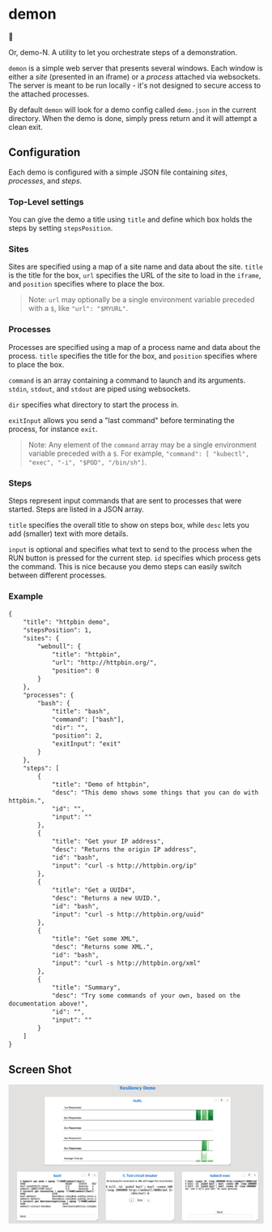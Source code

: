 # demon

👿

Or, demo-N. A utility to let you orchestrate steps of a demonstration.

`demon` is a simple web server that presents several windows. Each window is either a _site_ (presented in an iframe) or a _process_ attached via websockets. The server is meant to be run locally - it's not designed to secure access to the attached processes.

By default `demon` will look for a demo config called `demo.json` in the current directory. When the demo is done, simply press return and it will attempt a clean exit.

## Configuration

Each demo is configured with a simple JSON file containing _sites_, _processes_, and _steps_.

### Top-Level settings

You can give the demo a title using `title` and define which box holds the steps by setting `stepsPosition`.

### Sites

Sites are specified using a map of a site name and data about the site. `title` is the title for the box, `url` specifies the URL of the site to load in the `iframe`, and `position` specifies where to place the box.

> Note: `url` may optionally be a single environment variable preceded with a `$`, like `"url": "$MYURL"`.

### Processes

Processes are specified using a map of a process name and data about the process. `title` specifies the title for the box, and `position` specifies where to place the box.

`command` is an array containing a command to launch and its arguments. `stdin`, `stdout`, and `stdout` are piped using websockets.

`dir` specifies what directory to start the process in.

`exitInput` allows you send a "last command" before terminating the process, for instance `exit`.

> Note: Any element of the `command` array may be a single environment variable preceded with a `$`. For example, `"command": [ "kubectl", "exec", "-i", "$POD", "/bin/sh"]`.

### Steps

Steps represent input commands that are sent to processes that were started. Steps are listed in a JSON array.

`title` specifies the overall title to show on steps box, while `desc` lets you add (smaller) text with more details.

`input` is optional and specifies what text to send to the process when the RUN button is pressed for the current step. `id` specifies which process gets the command. This is nice because you demo steps can easily switch between different processes.

### Example

    {
        "title": "httpbin demo",
        "stepsPosition": 1,
        "sites": {
            "webnull": {
                "title": "httpbin",
                "url": "http://httpbin.org/",
                "position": 0
            }
        },
        "processes": {
            "bash": {
                "title": "bash",
                "command": ["bash"],
                "dir": "",
                "position": 2,
                "exitInput": "exit"
            }
        },
        "steps": [
            {
                "title": "Demo of httpbin",
                "desc": "This demo shows some things that you can do with httpbin.",
                "id": "",
                "input": ""
            },
            {
                "title": "Get your IP address",
                "desc": "Returns the origin IP address",
                "id": "bash",
                "input": "curl -s http://httpbin.org/ip"
            },
            {
                "title": "Get a UUID4",
                "desc": "Returns a new UUID.",
                "id": "bash",
                "input": "curl -s http://httpbin.org/uuid"
            },
            {
                "title": "Get some XML",
                "desc": "Returns some XML.",
                "id": "bash",
                "input": "curl -s http://httpbin.org/xml"
            },
            {
                "title": "Summary",
                "desc": "Try some commands of your own, based on the documentation above!",
                "id": "",
                "input": ""
            }
        ]
    }

## Screen Shot

![Screen Shot](media/demo_solved.png)
